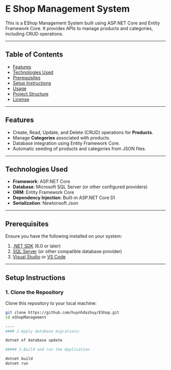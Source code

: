 # E Shop Management System

This is a EShop Management System built using ASP.NET Core and Entity Framework Core. It provides APIs to manage products and categories, including CRUD operations.

---

## Table of Contents

- [Features](#features)
- [Technologies Used](#technologies-used)
- [Prerequisites](#prerequisites)
- [Setup Instructions](#setup-instructions)
- [Usage](#usage)
- [Project Structure](#project-structure)
- [License](#license)

---

## Features

- Create, Read, Update, and Delete (CRUD) operations for **Products**.
- Manage **Categories** associated with products.
- Database integration using Entity Framework Core.
- Automatic seeding of products and categories from JSON files.

---

## Technologies Used

- **Framework**: ASP.NET Core
- **Database**: Microsoft SQL Server (or other configured providers)
- **ORM**: Entity Framework Core
- **Dependency Injection**: Built-in ASP.NET Core DI
- **Serialization**: Newtonsoft.Json

---

## Prerequisites

Ensure you have the following installed on your system:

1. [.NET SDK](https://dotnet.microsoft.com/download) (6.0 or later)
2. [SQL Server](https://www.microsoft.com/en-us/sql-server/sql-server-downloads) (or other compatible database provider)
3. [Visual Studio](https://visualstudio.microsoft.com/) or [VS Code](https://code.visualstudio.com/)

---

## Setup Instructions

### 1. Clone the Repository
Clone this repository to your local machine:
```bash
git clone https://github.com/huynhdaihuy/EShop.git
cd eShopManagement

----
#### 2.Apply database migrations:

dotnet ef database update

##### 3.Build and run the Application

dotnet build
dotnet run
